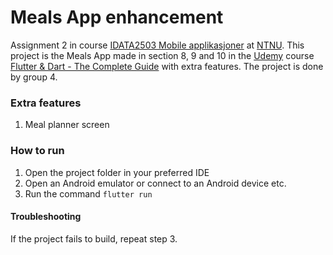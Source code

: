 # Meals App enhancement

Assignment 2 in course
[IDATA2503 Mobile applikasjoner](https://www.ntnu.edu/studies/courses/IDATA2503#tab=omEmnet) at
[NTNU](https://www.ntnu.edu/). This project is the Meals App made in section 8, 9 and 10 in the
[Udemy](https://www.udemy.com/) course
[Flutter & Dart - The Complete Guide](https://www.udemy.com/course/learn-flutter-dart-to-build-ios-android-apps/?kw=flutter&src=sac)
with extra features. The project is done by group 4.

### Extra features

1. Meal planner screen

### How to run

1. Open the project folder in your preferred IDE
2. Open an Android emulator or connect to an Android device etc.
3. Run the command ```flutter run```

#### Troubleshooting

If the project fails to build, repeat step 3.

